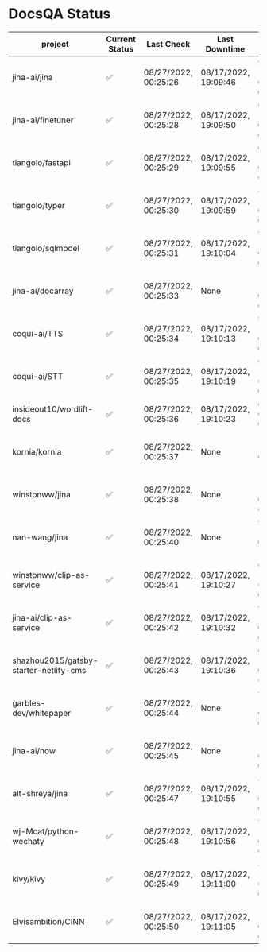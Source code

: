 # DocsQA Status

|               project                |Current Status|     Last Check     |   Last Downtime    |              % Uptime              |
|--------------------------------------|--------------|--------------------|--------------------|------------------------------------|
|jina-ai/jina                          |✅            |08/27/2022, 00:25:26|08/17/2022, 19:09:46|94.284 (since 08/15/2022, 07:09:42) |
|jina-ai/finetuner                     |✅            |08/27/2022, 00:25:28|08/17/2022, 19:09:50|63.344 (since 08/15/2022, 07:09:42) |
|tiangolo/fastapi                      |✅            |08/27/2022, 00:25:29|08/17/2022, 19:09:55|63.349 (since 08/15/2022, 07:09:42) |
|tiangolo/typer                        |✅            |08/27/2022, 00:25:30|08/17/2022, 19:09:59|87.679 (since 08/15/2022, 07:09:42) |
|tiangolo/sqlmodel                     |✅            |08/27/2022, 00:25:31|08/17/2022, 19:10:04|94.302 (since 08/15/2022, 07:09:42) |
|jina-ai/docarray                      |✅            |08/27/2022, 00:25:33|None                |100.000 (since 08/24/2022, 01:39:12)|
|coqui-ai/TTS                          |✅            |08/27/2022, 00:25:34|08/17/2022, 19:10:13|94.299 (since 08/15/2022, 07:09:42) |
|coqui-ai/STT                          |✅            |08/27/2022, 00:25:35|08/17/2022, 19:10:19|63.351 (since 08/15/2022, 07:09:42) |
|insideout10/wordlift-docs             |✅            |08/27/2022, 00:25:36|08/17/2022, 19:10:23|6.831 (since 08/15/2022, 07:09:42)  |
|kornia/kornia                         |✅            |08/27/2022, 00:25:37|None                |290.079 (since 08/23/2022, 16:11:04)|
|winstonww/jina                        |✅            |08/27/2022, 00:25:38|None                |100.000 (since 08/26/2022, 06:21:28)|
|nan-wang/jina                         |✅            |08/27/2022, 00:25:40|None                |99.931 (since 08/24/2022, 15:11:24) |
|winstonww/clip-as-service             |✅            |08/27/2022, 00:25:41|08/17/2022, 19:10:27|63.353 (since 08/15/2022, 07:09:42) |
|jina-ai/clip-as-service               |✅            |08/27/2022, 00:25:42|08/17/2022, 19:10:32|94.311 (since 08/15/2022, 07:09:42) |
|shazhou2015/gatsby-starter-netlify-cms|✅            |08/27/2022, 00:25:43|08/17/2022, 19:10:36|63.353 (since 08/15/2022, 07:09:42) |
|garbles-dev/whitepaper                |✅            |08/27/2022, 00:25:44|None                |94.088 (since 08/24/2022, 01:39:12) |
|jina-ai/now                           |✅            |08/27/2022, 00:25:45|None                |100.000 (since 08/24/2022, 01:39:12)|
|alt-shreya/jina                       |✅            |08/27/2022, 00:25:47|08/17/2022, 19:10:55|86.743 (since 08/15/2022, 07:09:42) |
|wj-Mcat/python-wechaty                |✅            |08/27/2022, 00:25:48|08/17/2022, 19:10:56|92.584 (since 08/15/2022, 07:09:42) |
|kivy/kivy                             |✅            |08/27/2022, 00:25:49|08/17/2022, 19:11:00|86.745 (since 08/15/2022, 07:09:42) |
|Elvisambition/CINN                    |✅            |08/27/2022, 00:25:50|08/17/2022, 19:11:05|55.792 (since 08/15/2022, 07:09:42) |
